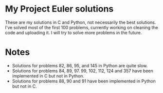 # My Project Euler solutions
These are my solutions in C and Python, not necessarily the best solutions. I've solved most of the first 100 problems, currently working on cleaning the code and uploading it. I will try to solve more problems in the future.

# Notes
- Solutions for problems 82, 86, 95, and 145 in Python are quite slow.
- Solutions for problems 84, 89, 97. 99, 102, 112, 124 and 357 have been implemented in C but not in Python.
- Solutions for problems 88, 90 and 91 have been implemented in Python but not in C.
